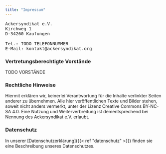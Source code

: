 ```yaml
---
title: "Impressum"
---
```


<pre>Ackersyndikat e.V.
Kirchweg 1
D-34260 Kaufungen

Tel.: TODO TELEFONNUMMER
E-Mail: kontakt@ackersyndikat.org</pre>

### Vertretungsberechtigte Vorstände

TODO VORSTÄNDE

### Rechtliche Hinweise

Hiermit erklären wir, keinerlei Verantwortung für die Inhalte verlinkter Seiten anderer zu übernehmen. Alle hier veröffentlichen Texte und Bilder stehen, soweit nicht anders vermerkt, unter der Lizenz Creative Commons BY-NC-SA 4.0. Eine Nutzung und Weiterverbreitung ist dementsprechend bei Nennung des Ackersyndikat e.V. erlaubt.

### Datenschutz

In unserer [Datenschutzerklärung]({{< ref "datenschutz" >}}) finden sie eine Beschreibung unseres Datenschutzes.
